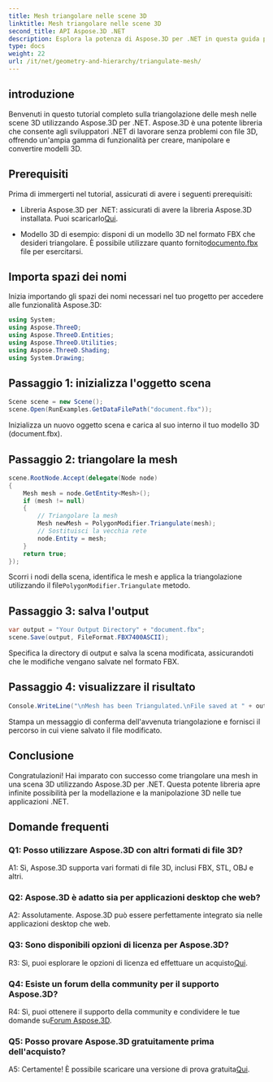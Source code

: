 ```yaml
---
title: Mesh triangolare nelle scene 3D
linktitle: Mesh triangolare nelle scene 3D
second_title: API Aspose.3D .NET
description: Esplora la potenza di Aspose.3D per .NET in questa guida passo passo. Scopri come triangolare facilmente le mesh 3D per una modellazione avanzata.
type: docs
weight: 22
url: /it/net/geometry-and-hierarchy/triangulate-mesh/
---
```

## introduzione

Benvenuti in questo tutorial completo sulla triangolazione delle mesh nelle scene 3D utilizzando Aspose.3D per .NET. Aspose.3D è una potente libreria che consente agli sviluppatori .NET di lavorare senza problemi con file 3D, offrendo un'ampia gamma di funzionalità per creare, manipolare e convertire modelli 3D.

## Prerequisiti

Prima di immergerti nel tutorial, assicurati di avere i seguenti prerequisiti:

- Libreria Aspose.3D per .NET: assicurati di avere la libreria Aspose.3D installata. Puoi scaricarlo[Qui](https://releases.aspose.com/3d/net/).

- Modello 3D di esempio: disponi di un modello 3D nel formato FBX che desideri triangolare. È possibile utilizzare quanto fornito[documento.fbx](https://reference.aspose.com/3d/net/) file per esercitarsi.

## Importa spazi dei nomi

Inizia importando gli spazi dei nomi necessari nel tuo progetto per accedere alle funzionalità Aspose.3D:

```csharp
using System;
using Aspose.ThreeD;
using Aspose.ThreeD.Entities;
using Aspose.ThreeD.Utilities;
using Aspose.ThreeD.Shading;
using System.Drawing;
```

## Passaggio 1: inizializza l'oggetto scena

```csharp
Scene scene = new Scene();
scene.Open(RunExamples.GetDataFilePath("document.fbx"));
```

Inizializza un nuovo oggetto scena e carica al suo interno il tuo modello 3D (document.fbx).

## Passaggio 2: triangolare la mesh

```csharp
scene.RootNode.Accept(delegate(Node node)
{
    Mesh mesh = node.GetEntity<Mesh>();
    if (mesh != null)
    {
        // Triangolare la mesh
        Mesh newMesh = PolygonModifier.Triangulate(mesh);
        // Sostituisci la vecchia rete
        node.Entity = mesh;
    }
    return true;
});
```

 Scorri i nodi della scena, identifica le mesh e applica la triangolazione utilizzando il file`PolygonModifier.Triangulate` metodo.

## Passaggio 3: salva l'output

```csharp
var output = "Your Output Directory" + "document.fbx";
scene.Save(output, FileFormat.FBX7400ASCII);
```

Specifica la directory di output e salva la scena modificata, assicurandoti che le modifiche vengano salvate nel formato FBX.

## Passaggio 4: visualizzare il risultato

```csharp
Console.WriteLine("\nMesh has been Triangulated.\nFile saved at " + output);
```

Stampa un messaggio di conferma dell'avvenuta triangolazione e fornisci il percorso in cui viene salvato il file modificato.

## Conclusione

Congratulazioni! Hai imparato con successo come triangolare una mesh in una scena 3D utilizzando Aspose.3D per .NET. Questa potente libreria apre infinite possibilità per la modellazione e la manipolazione 3D nelle tue applicazioni .NET.

## Domande frequenti

### Q1: Posso utilizzare Aspose.3D con altri formati di file 3D?

A1: Sì, Aspose.3D supporta vari formati di file 3D, inclusi FBX, STL, OBJ e altri.

### Q2: Aspose.3D è adatto sia per applicazioni desktop che web?

A2: Assolutamente. Aspose.3D può essere perfettamente integrato sia nelle applicazioni desktop che web.

### Q3: Sono disponibili opzioni di licenza per Aspose.3D?

 R3: Sì, puoi esplorare le opzioni di licenza ed effettuare un acquisto[Qui](https://purchase.aspose.com/buy).

### Q4: Esiste un forum della community per il supporto Aspose.3D?

 R4: Sì, puoi ottenere il supporto della community e condividere le tue domande su[Forum Aspose.3D](https://forum.aspose.com/c/3d/18).

### Q5: Posso provare Aspose.3D gratuitamente prima dell'acquisto?

 A5: Certamente! È possibile scaricare una versione di prova gratuita[Qui](https://releases.aspose.com/).
